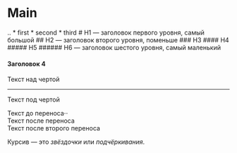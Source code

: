 <h1> Main </h1>..
* first
* second
* third
# H1 — заголовок первого уровня, самый большой
## H2 — заголовок второго уровня, поменьше
### H3
#### H4
##### H5
###### H6 — заголовок шестого уровня, самый маленький

#### Заголовок 4

Текст над чертой

---

Текст под чертой


Текст до переноса⋅⋅  
Текст после переноса <br>
Текст после второго переноса

Курсив — это *звёздочки* или _подчёркивания_.

